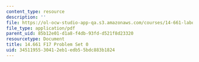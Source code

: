 ```yaml
---
content_type: resource
description: ''
file: https://ol-ocw-studio-app-qa.s3.amazonaws.com/courses/14-661-labor-economics-i-fall-2017/3451195530412eb1edb55bdc883b1824_MIT14_661F17_pset0.pdf
file_type: application/pdf
parent_uid: 85b12e01-d1a8-f4db-93fd-d521f8d23320
resourcetype: Document
title: 14.661 F17 Problem Set 0
uid: 34511955-3041-2eb1-edb5-5bdc883b1824
---
```

